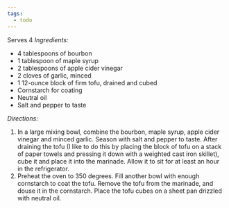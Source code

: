 ```yaml
---
tags:
  - todo
---
```


Serves 4
*Ingredients:*
* 4 tablespoons of bourbon 
* 1 tablespoon of maple syrup
* 2 tablespoons of apple cider vinegar
* 2 cloves of garlic, minced
* 1 12-ounce block of firm tofu, drained and cubed 
* Cornstarch for coating 
* Neutral oil
* Salt and pepper to taste

*Directions:*

1. In a large mixing bowl, combine the bourbon, maple syrup, apple cider vinegar and minced garlic. Season with salt and pepper to taste. After draining the tofu (I like to do this by placing the block of tofu on a stack of paper towels and pressing it down with a weighted cast iron skillet), cube it and place it into the marinade. Allow it to sit for at least an hour in the refrigerator. 
2. Preheat the oven to 350 degrees. Fill another bowl with enough cornstarch to coat the tofu. Remove the tofu from the marinade, and douse it in the cornstarch. Place the tofu cubes on a sheet pan drizzled with neutral oil.